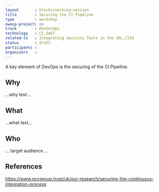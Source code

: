 ```yaml
---
layout       : blocks/working-session
title        : Securing the CI Pipeline
type         : workshop
owasp-project: no
track        : DevSecOps
technology   : CI,SAST
related-to   : Integrating Security Tools in the SDL,CISO
status       : draft
participants :
organizers   :
---
```


A key element of DevOps is the securing of the CI Pipeline.

## Why

...why text...

## What

...what text...

## Who

... target audience ...

## References
https://www.nccgroup.trust/uk/our-research/securing-the-continuous-integration-process
